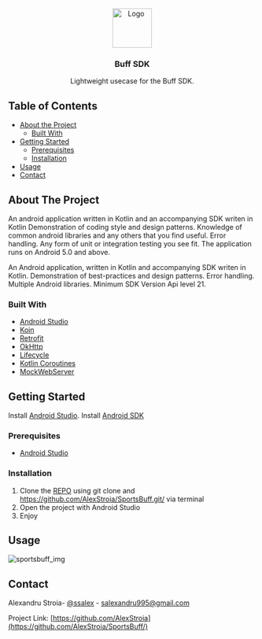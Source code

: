 <!-- PROJECT LOGO -->
<br />
<p align="center">
  <a href="https://github.com/othneildrew/Best-README-Template">
    <img src="https://photos.angel.co/startups/i/6982705-1ec695059e3a081241b611985f788591-medium_jpg.jpg?buster=1587061630" alt="Logo" width="80" height="80">
  </a>

  <h3 align="center">Buff SDK</h3>

  <p align="center">
   Lightweight usecase for the Buff SDK.
</p>


<!-- TABLE OF CONTENTS -->
## Table of Contents

* [About the Project](#about-the-project)
  * [Built With](#built-with)
* [Getting Started](#getting-started)
  * [Prerequisites](#prerequisites)
  * [Installation](#installation)
* [Usage](#usage)
* [Contact](#contact)



<!-- ABOUT THE PROJECT -->
## About The Project
An android application written in Kotlin and an accompanying SDK writen in Kotlin
Demonstration of coding style and design patterns.
Knowledge of common android libraries and any others that you find useful.
Error handling.
Any form of unit or integration testing you see fit.
The application runs on Android 5.0 and above.

An Android application, written in Kotlin and accompanying SDK writen in Kotlin. 
Demonstration of best-practices and design patterns.
Error handling.
Multiple Android libraries.
Minimum SDK Version Api level 21.

### Built With
* [Android Studio](https://developer.android.com/studio/)
* [Koin](https://insert-koin.io/)
* [Retrofit](https://square.github.io/retrofit/)
* [OkHttp](https://square.github.io/okhttp/)
* [Lifecycle](https://developer.android.com/jetpack/androidx/releases/lifecycle/)
* [Kotlin Coroutines](https://developer.android.com/courses/pathways/android-coroutines/)
* [MockWebServer](https://github.com/square/okhttp/tree/master/mockwebserver)


<!-- GETTING STARTED -->
## Getting Started

Install [Android Studio](https://developer.android.com/studio/).
Install [Android SDK](https://developer.android.com/studio/)

### Prerequisites

* [Android Studio](https://developer.android.com/studio/)

### Installation

1. Clone the [REPO](https://github.com/AlexStroia/SportsBuff.git) using git clone and https://github.com/AlexStroia/SportsBuff.git/ via terminal
2. Open the project with Android Studio
3. Enjoy

<!-- USAGE EXAMPLES -->
## Usage

![sportsbuff_img](https://user-images.githubusercontent.com/35500199/94954817-4f105800-04f2-11eb-9a61-d86577b5e954.jpg)

<!-- CONTACT -->
## Contact

Alexandru Stroia- [@ssalex](https://twitter.com/ssalex_) - salexandru995@gmail.com

Project Link: [https://github.com/AlexStroia](https://github.com/AlexStroia/SportsBuff/)

